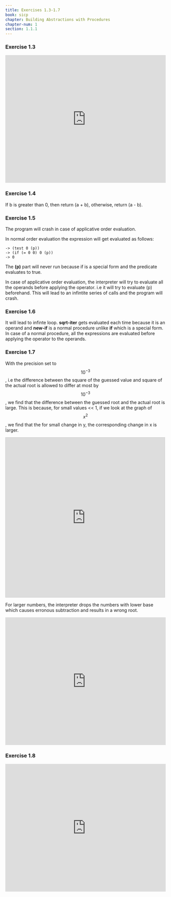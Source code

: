 ```yaml
---
title: Exercises 1.3-1.7
book: sicp
chapter: Building Abstractions with Procedures 
chapter-num: 1
section: 1.1.1
---
```


### Exercise 1.3
<iframe height="400px" width="100%" src="https://repl.it/@TanmayGujar/SICP-EX-13?lite=true" scrolling="no" frameborder="no" allowtransparency="true" allowfullscreen="true" sandbox="allow-forms allow-pointer-lock allow-popups allow-same-origin allow-scripts allow-modals"></iframe>

### Exercise 1.4
If b is greater than 0, then return (a + b), otherwise, return (a - b).

### Exercise 1.5
The program will crash in case of applicative order evaluation.

In normal order evaluation the expression will get evaluated as follows:

~~~
-> (test 0 (p))
-> (if (= 0 0) 0 (p))
-> 0
~~~
The **(p)** part will never run because if is a special form and the predicate evaluates to true.

In case of applicative order evaluation, the interpreter will try to evaluate all the operands before applying the operator. i.e it will try to evaluate (p) beforehand. This will lead to an infintite series of calls and the program will crash.

### Exercise 1.6

It will lead to infinte loop. **sqrt-iter** gets evaluated each time because it is an operand and **new-if** is a normal procedure unlike **if** which is a special form. In case of a normal procedure, all the expressions are evaluated before applying the operator to the operands.

### Exercise 1.7

With the precision set to $$ 10^{-3} $$ , i.e the difference between the square of the guessed value and square of the actual root is allowed to differ at most by $$ 10^{-3} $$ , we find that the difference between the guessed root and the actual root is large. This is because, for small values << 1, if we look at the graph of $$ x^2 $$, we find that the for small change in y, the corresponding change in x is larger.

<iframe src="https://www.desmos.com/calculator/inne2rv7qf?embed" width="500px" height="500px" style="border: 1px solid #ccc" frameborder=0></iframe>

For larger numbers, the interpreter drops the numbers with lower base which causes erronous subtraction and results in a wrong root.

<iframe height="400px" width="100%" src="https://repl.it/@TanmayGujar/SICP-EX-17?lite=true" scrolling="no" frameborder="no" allowtransparency="true" allowfullscreen="true" sandbox="allow-forms allow-pointer-lock allow-popups allow-same-origin allow-scripts allow-modals"></iframe>

### Exercise 1.8

<iframe height="400px" width="100%" src="https://repl.it/@TanmayGujar/SICP-EX-18?lite=true" scrolling="no" frameborder="no" allowtransparency="true" allowfullscreen="true" sandbox="allow-forms allow-pointer-lock allow-popups allow-same-origin allow-scripts allow-modals"></iframe>